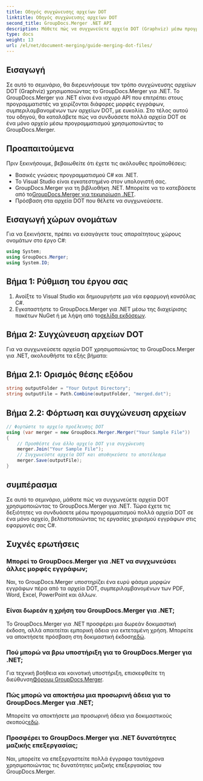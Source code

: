 ```yaml
---
title: Οδηγός συγχώνευσης αρχείων DOT
linktitle: Οδηγός συγχώνευσης αρχείων DOT
second_title: GroupDocs.Merger .NET API
description: Μάθετε πώς να συγχωνεύετε αρχεία DOT (Graphviz) μέσω προγραμματισμού χρησιμοποιώντας το GroupDocs.Merger για .NET. Συγχωνεύστε, συνδυάστε και χειριστείτε αρχεία DOT με ευκολία.
type: docs
weight: 13
url: /el/net/document-merging/guide-merging-dot-files/
---
```

## Εισαγωγή
Σε αυτό το σεμινάριο, θα διερευνήσουμε τον τρόπο συγχώνευσης αρχείων DOT (Graphviz) χρησιμοποιώντας το GroupDocs.Merger για .NET. Το GroupDocs.Merger για .NET είναι ένα ισχυρό API που επιτρέπει στους προγραμματιστές να χειρίζονται διάφορες μορφές εγγράφων, συμπεριλαμβανομένων των αρχείων DOT, με ευκολία. Στο τέλος αυτού του οδηγού, θα καταλάβετε πώς να συνδυάσετε πολλά αρχεία DOT σε ένα μόνο αρχείο μέσω προγραμματισμού χρησιμοποιώντας το GroupDocs.Merger.
## Προαπαιτούμενα
Πριν ξεκινήσουμε, βεβαιωθείτε ότι έχετε τις ακόλουθες προϋποθέσεις:
- Βασικές γνώσεις προγραμματισμού C# και .NET.
- Το Visual Studio είναι εγκατεστημένο στον υπολογιστή σας.
-  GroupDocs.Merger για τη βιβλιοθήκη .NET. Μπορείτε να το κατεβάσετε από το[GroupDocs.Merger για τεκμηρίωση .NET](https://reference.groupdocs.com/merger/net/).
- Πρόσβαση στα αρχεία DOT που θέλετε να συγχωνεύσετε.

## Εισαγωγή χώρων ονομάτων
Για να ξεκινήσετε, πρέπει να εισαγάγετε τους απαραίτητους χώρους ονομάτων στο έργο C#:
```csharp
using System; 
using GroupDocs.Merger;
using System.IO;
```
## Βήμα 1: Ρύθμιση του έργου σας
1. Ανοίξτε το Visual Studio και δημιουργήστε μια νέα εφαρμογή κονσόλας C#.
2.  Εγκαταστήστε το GroupDocs.Merger για .NET μέσω της διαχείρισης πακέτων NuGet ή με λήψη από το[σελίδα εκδόσεων](https://releases.groupdocs.com/merger/net/).
## Βήμα 2: Συγχώνευση αρχείων DOT
Για να συγχωνεύσετε αρχεία DOT χρησιμοποιώντας το GroupDocs.Merger για .NET, ακολουθήστε τα εξής βήματα:
## Βήμα 2.1: Ορισμός θέσης εξόδου
```csharp
string outputFolder = "Your Output Directory";
string outputFile = Path.Combine(outputFolder, "merged.dot");
```
## Βήμα 2.2: Φόρτωση και συγχώνευση αρχείων
```csharp
// Φορτώστε το αρχείο προέλευσης DOT
using (var merger = new GroupDocs.Merger.Merger("Your Sample File"))
{
    // Προσθέστε ένα άλλο αρχείο DOT για συγχώνευση
    merger.Join("Your Sample File");
    // Συγχωνεύστε αρχεία DOT και αποθηκεύστε το αποτέλεσμα
    merger.Save(outputFile);
}
```

## συμπέρασμα
Σε αυτό το σεμινάριο, μάθατε πώς να συγχωνεύετε αρχεία DOT χρησιμοποιώντας το GroupDocs.Merger για .NET. Τώρα έχετε τις δεξιότητες να συνδυάσετε μέσω προγραμματισμού πολλά αρχεία DOT σε ένα μόνο αρχείο, βελτιστοποιώντας τις εργασίες χειρισμού εγγράφων στις εφαρμογές σας C#.

## Συχνές ερωτήσεις
### Μπορεί το GroupDocs.Merger για .NET να συγχωνεύσει άλλες μορφές εγγράφων;
Ναι, το GroupDocs.Merger υποστηρίζει ένα ευρύ φάσμα μορφών εγγράφων πέρα από τα αρχεία DOT, συμπεριλαμβανομένων των PDF, Word, Excel, PowerPoint και άλλων.
### Είναι δωρεάν η χρήση του GroupDocs.Merger για .NET;
 Το GroupDocs.Merger για .NET προσφέρει μια δωρεάν δοκιμαστική έκδοση, αλλά απαιτείται εμπορική άδεια για εκτεταμένη χρήση. Μπορείτε να αποκτήσετε πρόσβαση στη δοκιμαστική έκδοση[εδώ](https://releases.groupdocs.com/).
### Πού μπορώ να βρω υποστήριξη για το GroupDocs.Merger για .NET;
 Για τεχνική βοήθεια και κοινοτική υποστήριξη, επισκεφθείτε τη διεύθυνση[Φόρουμ GroupDocs.Merger](https://forum.groupdocs.com/c/merger/32).
### Πώς μπορώ να αποκτήσω μια προσωρινή άδεια για το GroupDocs.Merger για .NET;
 Μπορείτε να αποκτήσετε μια προσωρινή άδεια για δοκιμαστικούς σκοπούς[εδώ](https://purchase.groupdocs.com/temporary-license/).
### Προσφέρει το GroupDocs.Merger για .NET δυνατότητες μαζικής επεξεργασίας;
Ναι, μπορείτε να επεξεργαστείτε πολλά έγγραφα ταυτόχρονα χρησιμοποιώντας τις δυνατότητες μαζικής επεξεργασίας του GroupDocs.Merger.